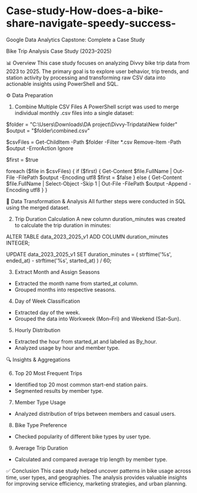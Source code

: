 # Case-study-How-does-a-bike-share-navigate-speedy-success-
Google Data Analytics Capstone: Complete a Case Study 

Bike Trip Analysis Case Study (2023–2025)

📊 Overview
This case study focuses on analyzing Divvy bike trip data from 2023 to 2025. The primary goal is to explore user behavior, trip trends, and station activity by processing and transforming raw CSV data into actionable insights using PowerShell and SQL.

⚙️ Data Preparation

1. Combine Multiple CSV Files
A PowerShell script was used to merge individual monthly .csv files into a single dataset:

$folder = "C:\Users\Downloads\DA project\Divvy-Tripdata\New folder"
$output = "$folder\combined.csv"

$csvFiles = Get-ChildItem -Path $folder -Filter *.csv
Remove-Item -Path $output -ErrorAction Ignore

$first = $true

foreach ($file in $csvFiles) {
    if ($first) {
        Get-Content $file.FullName | Out-File -FilePath $output -Encoding utf8
        $first = $false
    } else {
        Get-Content $file.FullName | Select-Object -Skip 1 | Out-File -FilePath $output -Append -Encoding utf8
    }
}

🧠 Data Transformation & Analysis
All further steps were conducted in SQL using the merged dataset.

2. Trip Duration Calculation
A new column duration_minutes was created to calculate the trip duration in minutes:

ALTER TABLE data_2023_2025_v1 ADD COLUMN duration_minutes INTEGER;

UPDATE data_2023_2025_v1
SET duration_minutes = (
  strftime('%s', ended_at) - strftime('%s', started_at)
) / 60;

3. Extract Month and Assign Seasons
- Extracted the month name from started_at column.
- Grouped months into respective seasons.

4. Day of Week Classification
- Extracted day of the week.
- Grouped the data into Workweek (Mon–Fri) and Weekend (Sat–Sun).

5. Hourly Distribution
- Extracted the hour from started_at and labeled as By_hour.
- Analyzed usage by hour and member type.

🔍 Insights & Aggregations

6. Top 20 Most Frequent Trips
- Identified top 20 most common start-end station pairs.
- Segmented results by member type.

7. Member Type Usage
- Analyzed distribution of trips between members and casual users.

8. Bike Type Preference
- Checked popularity of different bike types by user type.

9. Average Trip Duration
- Calculated and compared average trip length by member type.


✅ Conclusion
This case study helped uncover patterns in bike usage across time, user types, and geographies. The analysis provides valuable insights for improving service efficiency, marketing strategies, and urban planning.
